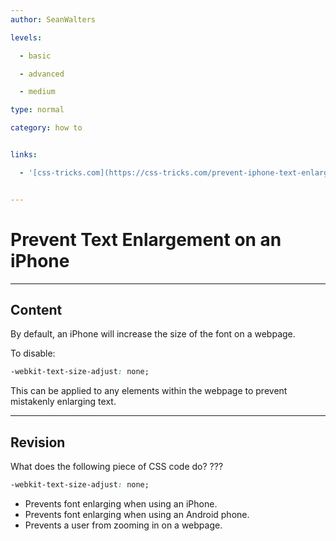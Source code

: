 ```yaml
---
author: SeanWalters

levels:

  - basic

  - advanced

  - medium

type: normal

category: how to


links:

  - '[css-tricks.com](https://css-tricks.com/prevent-iphone-text-enlargement/){website}'


---
```


# Prevent Text Enlargement on an iPhone

---
## Content

By default, an iPhone will increase the size of the font on a webpage. 

To disable:

```css
-webkit-text-size-adjust: none;
```
This can be applied to any elements within the webpage to prevent mistakenly enlarging text.

---
## Revision

What does the following piece of CSS code do? ???
```css
-webkit-text-size-adjust: none;
```

* Prevents font enlarging when using an iPhone.
* Prevents font enlarging when using an Android phone.
* Prevents a user from zooming in on a webpage.

